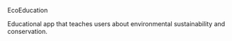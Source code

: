 EcoEducation

Educational app that teaches users about environmental sustainability and conservation.
